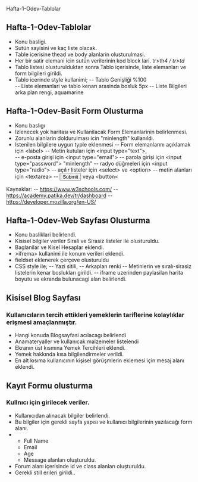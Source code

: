 ﻿ Hafta-1-Odev-Tablolar

## Hafta-1-Odev-Tablolar

* Konu basligi.
* Sutün sayisini ve kaç liste olacak.
* Table icerisine thead ve body alanlarin olusturulmasi.
* Her bir satir elemani icin sutün verilerinin kod block lari. tr>th*4  / tr>td*
* Tablo listesi olusturulduktan sonra Tablo içerisinde, liste elemanları ve form bilgileri girildi.
* Tablo icerinde style kullanimi; 
    -- Tablo Genişliği %100    
    -- Liste elemanlari ve tablo kenarı arasinda bosluk 5px
    -- Liste Bilgileri arka plan rengi, aquamarine


## Hafta-1-Odev-Basit Form Olusturma

* Konu baslıgı
* Izlenecek yok haritası ve Kullanilacak Form Elemanlarinin belirlenmesi.
* Zorunlu alanlarin doldurulması icin "minlength" kullanıldı.
* Istenilen bilgilere uygun typle eklenmesi
    --  Form elemanlarını açıklamak için &lt;label&gt;
    --  Metin kutuları için &lt;input type="text"&gt;,  
    --  e-posta girişi için &lt;input type="email"&gt;
    --  parola girişi için &lt;input type="password"&gt; "minlength" 
    --  radyo düğmeleri için &lt;input type="radio"&gt;
    --  açılır listeler için &lt;select> ve <option&gt;
    --  metin alanları için &lt;textarea&gt;
    --  <input type="submit"> veya &lt;button&lt;

Kaynaklar:
--  https://www.w3schools.com/
--  https://academy.patika.dev/tr/dashboard
--  https://developer.mozilla.org/en-US/

## Hafta-1-Odev-Web Sayfası Olusturma

*   Konu basliklari belirlendi.
*   Kisisel bilgiler veriler Sirali ve Sirasiz listeler ile olusturuldu.
*   Baglanilar ve Kisel Hesaplar eklendi.
*   &gt;ifrema&gt; kullanimi ile konum verileri eklendi.
*   fieldset eklenerek çerçeve olusturuldu
*   CSS style ile; 
    --  Yazi sitili, 
    --  Arkaplan renki
    --  Metinlerin ve sıralı-sirasiz listelerin kenar boslukları girildi.
    --  iframe uzerinden paylasilan harita boyutu ve ekranda bulunacagi alan belirlendi.

## Kisisel Blog Sayfası

### Kullanıcıların tercih ettikleri yemeklerin tariflerine kolaylıklar erişmesi amaçlanmıştır. 

*   Hangi konuda Blogsayfasi acılacagı belirlendi
*   Anamateryaller ve kullanıcak malzemeler listelendi
*   Ekranın üst kısmına Yemek Tercihleri eklendi.
*   Yemek hakkında kısa bilgilendirmeler verildi.
*   En alt kısıma kullanıcının kişisel görüşmlerin eklemesi için mesaj alanı eklendi.


## Kayıt Formu olusturma

### Kullnıcı için girilecek veriler.

* Kullanıcıdan alınacak bilgiler belirlendi.
* Bu bilgiler için gerekli sayfa yapısı ve kullanıcı bilgilerinin yazılacağı form alanı.
* *    Full Name
  *    Email
  *    Age
  *    Message alanları oluşturuldu.
* Forum alanı içerisinde id ve class alanları oluşturuldu.
* Gerekli still erileri girildi..

